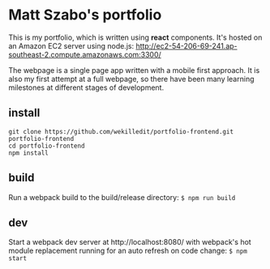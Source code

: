# Matt Szabo's portfolio
This is my portfolio, which is written using **react** components. It's hosted on an Amazon EC2 server using node.js: http://ec2-54-206-69-241.ap-southeast-2.compute.amazonaws.com:3300/

The webpage is a single page app written with a mobile first approach. It is also my first attempt at a full webpage, so there have been many learning milestones at different stages of development.

## install
```git clone https://github.com/wekilledit/portfolio-frontend.git portfolio-frontend```  
```cd portfolio-frontend```  
```npm install```  

## build
Run a webpack build to the build/release directory:
`$ npm run build`

## dev
Start a webpack dev server at http://localhost:8080/ with webpack's hot module replacement running for an auto refresh on code change:
`$ npm start`
